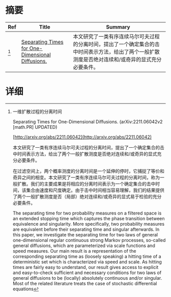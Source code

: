 # 摘要

| Ref | Title | Summary |
| --- | --- | --- |
| [^1] | [Separating Times for One-Dimensional Diffusions.](http://arxiv.org/abs/2211.06042) | 本文研究了一类有序连续马尔可夫过程的分离时间，提出了一个确定集合的击中时间表示方法，给出了两个一般扩散测度是否绝对连续和/或奇异的显式充分必要条件。 |

# 详细

[^1]: 一维扩散过程的分离时间

    Separating Times for One-Dimensional Diffusions. (arXiv:2211.06042v2 [math.PR] UPDATED)

    [http://arxiv.org/abs/2211.06042](http://arxiv.org/abs/2211.06042)

    本文研究了一类有序连续马尔可夫过程的分离时间，提出了一个确定集合的击中时间表示方法，给出了两个一般扩散测度是否绝对连续和/或奇异的显式充分必要条件。

    

    在过滤空间上，两个概率测度的分离时间是一个延伸的停时，它捕捉了等价和奇异之间的相变。本文研究了一类有序连续马尔可夫过程的分离时间，称为一般扩散。我们的主要成果是将相应的分离时间表示为一个确定集合的击中时间，该集合由速度和尺度确定。由于击中时间相当容易理解，我们的结果提供了两个一般扩散测度是否（局部）绝对连续和/或奇异的显式易于检验的充分必要条件。

    The separating time for two probability measures on a filtered space is an extended stopping time which captures the phase transition between equivalence and singularity. More specifically, two probability measures are equivalent before their separating time and singular afterwards. In this paper, we investigate the separating time for two laws of general one-dimensional regular continuous strong Markov processes, so-called general diffusions, which are parameterized via scale functions and speed measures. Our main result is a representation of the corresponding separating time as (loosely speaking) a hitting time of a deterministic set which is characterized via speed and scale. As hitting times are fairly easy to understand, our result gives access to explicit and easy-to-check sufficient and necessary conditions for two laws of general diffusions to be (locally) absolutely continuous and/or singular. Most of the related literature treats the case of stochastic differential equations
    

